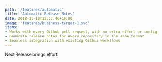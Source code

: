 ```yaml
---
path: '/features/automatic'
title: 'Automatic Release Notes'
date: 2018-11-18T12:33:46+10:00
image: 'features/business-target-1.svg'
items:
- Works with every Github pull request, with no extra effort or config
- Generate release notes for every repository in the same format
- Seamless integration with existing Github workflows
---
```


Next Release brings effortl